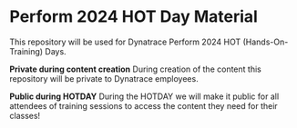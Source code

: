 # Perform 2024 HOT Day Material

This repository will be used for Dynatrace Perform 2024 HOT (Hands-On-Training) Days.

**Private during content creation**
During creation of the content this repository will be private to Dynatrace employees. 

**Public during HOTDAY**
During the HOTDAY we will make it public for all attendees of training sessions to access the content they need for their classes!
